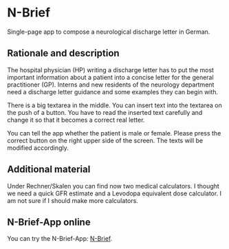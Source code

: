 # N-Brief

Single-page app to compose a neurological discharge letter in German.

## Rationale and description

The hospital physician (HP) writing a discharge letter has to put the most important information about a patient into a concise letter for the general practitioner (GP). Interns and new residents of the neurology department need a discharge letter guidance and some examples they can begin with.

There is a big textarea in the middle. You can insert text into the textarea on the push of a button. You have to read the inserted text carefully and change it so that it becomes a correct real letter.

You can tell the app whether the patient is male or female. Please press the  correct button on the right upper side of the screen. The texts will be modified accordingly.

## Additional material

Under Rechner/Skalen you can find now two medical calculators. I thought we need a quick GFR estimate and a Levodopa equivalent dose calculator. I am not sure if I should make more calculators.

## N-Brief-App online

You can try the N-Brief-App: <a href="NBrief.html">N-Brief</a>.
